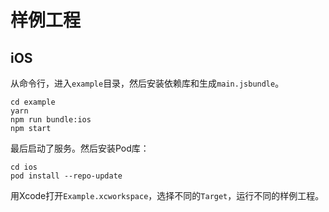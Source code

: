 # 样例工程

## iOS

从命令行，进入`example`目录，然后安装依赖库和生成`main.jsbundle`。

```shell
cd example
yarn
npm run bundle:ios
npm start
```

最后启动了服务。然后安装Pod库：

```shell
cd ios
pod install --repo-update
```

用Xcode打开`Example.xcworkspace`，选择不同的`Target`，运行不同的样例工程。